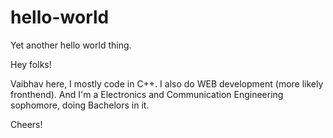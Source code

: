 # hello-world
Yet another hello world thing.

Hey folks!

Vaibhav here, I mostly code in C++. I also do WEB development (more likely fronthend). And I'm a Electronics and Communication Engineering sophomore, doing Bachelors in it.

Cheers!
